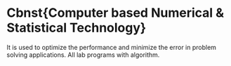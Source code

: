 # Cbnst{Computer based Numerical & Statistical Technology}
It is used to optimize the performance and minimize the error in problem solving applications.
All lab programs with algorithm.
